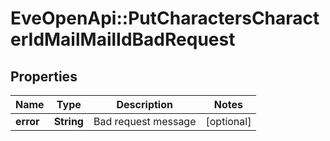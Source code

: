# EveOpenApi::PutCharactersCharacterIdMailMailIdBadRequest

## Properties
Name | Type | Description | Notes
------------ | ------------- | ------------- | -------------
**error** | **String** | Bad request message | [optional] 


